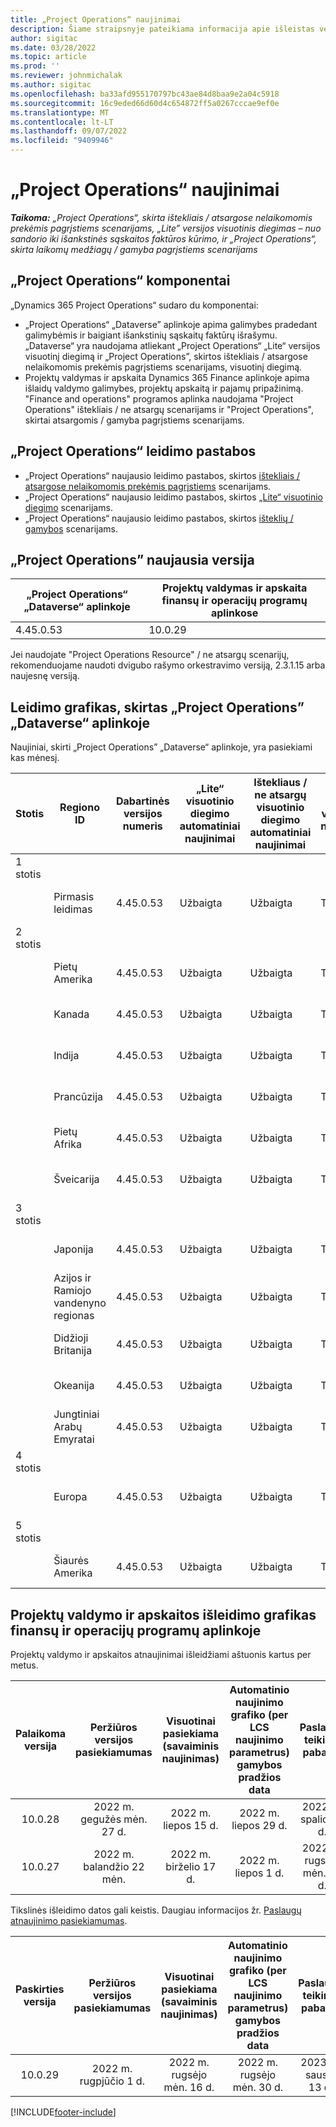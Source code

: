 ```yaml
---
title: „Project Operations“ naujinimai
description: Šiame straipsnyje pateikiama informacija apie išleistas versijas Dynamics 365 Project Operations.
author: sigitac
ms.date: 03/28/2022
ms.topic: article
ms.prod: ''
ms.reviewer: johnmichalak
ms.author: sigitac
ms.openlocfilehash: ba33afd955170797bc43ae84d8baa9e2a04c5918
ms.sourcegitcommit: 16c9eded66d60d4c654872ff5a0267cccae9ef0e
ms.translationtype: MT
ms.contentlocale: lt-LT
ms.lasthandoff: 09/07/2022
ms.locfileid: "9409946"
---
```

# <a name="project-operations-updates"></a>„Project Operations“ naujinimai

_**Taikoma:** „Project Operations“, skirta ištekliais / atsargose nelaikomomis prekėmis pagrįstiems scenarijams, „Lite” versijos visuotinis diegimas – nuo sandorio iki išankstinės sąskaitos faktūros kūrimo, ir „Project Operations“, skirta laikomų medžiagų / gamyba pagrįstiems scenarijams_



## <a name="project-operations-components"></a>„Project Operations“ komponentai

„Dynamics 365 Project Operations“ sudaro du komponentai:

- „Project Operations“ „Dataverse” aplinkoje apima galimybes pradedant galimybėmis ir baigiant išankstinių sąskaitų faktūrų išrašymu. „Dataverse“ yra naudojama atliekant „Project Operations“ „Lite“ versijos visuotinį diegimą ir „Project Operations”, skirtos ištekliais / atsargose nelaikomomis prekėmis pagrįstiems scenarijams, visuotinį diegimą.
- Projektų valdymas ir apskaita Dynamics 365 Finance aplinkoje apima išlaidų valdymo galimybes, projektų apskaitą ir pajamų pripažinimą. "Finance and operations" programos aplinka naudojama "Project Operations" ištekliais / ne atsargų scenarijams ir "Project Operations", skirtai atsargomis / gamyba pagrįstiems scenarijams.

## <a name="project-operations-release-notes"></a>„Project Operations“ leidimo pastabos
- „Project Operations“ naujausio leidimo pastabos, skirtos [ištekliais / atsargose nelaikomomis prekėmis pagrįstiems](whats-new-july-2022-resource-based.md) scenarijams.
- „Project Operations“ naujausio leidimo pastabos, skirtos [„Lite“ visuotinio diegimo](../pro/whats-new/whats-new-july-2022-lite.md) scenarijams.
- „Project Operations“ naujausio leidimo pastabos, skirtos [išteklių /  gamybos](../prod-pma/whats-new/whats-new-jul-2022-stocked.md) scenarijams.

## <a name="project-operations-latest-version"></a>„Project Operations” naujausia versija

| „Project Operations“ „Dataverse“ aplinkoje | Projektų valdymas ir apskaita finansų ir operacijų programų aplinkose | 
| --- | --- |
| 4.45.0.53 | 10.0.29 |

Jei naudojate "Project Operations Resource" / ne atsargų scenarijų, rekomenduojame naudoti dvigubo rašymo orkestravimo versiją, 2.3.1.15 arba naujesnę versiją.

## <a name="release-schedule-for-project-operations-on-dataverse-environment"></a>Leidimo grafikas, skirtas „Project Operations” „Dataverse“ aplinkoje

Naujiniai, skirti „Project Operations” „Dataverse“ aplinkoje, yra pasiekiami kas mėnesį. 

| Stotis | Regiono ID | Dabartinės versijos numeris | „Lite“ visuotinio diegimo automatiniai naujinimai | Ištekliaus / ne atsargų visuotinio diegimo automatiniai naujinimai | Kitas versijos numeris | Kita visuotinai pasiekiama versija |
|-----------|-----------------------|-----------------|--------------------|---------------------|---------------------|---------------------|
| 1 stotis |   &nbsp;              |    &nbsp;       | &nbsp;             |      &nbsp;         |      &nbsp;         |      &nbsp;         |
|   &nbsp;  | Pirmasis leidimas         |  4.45.0.53      | Užbaigta           | Užbaigta            | TBD                 | 2022 m. rugsėjo mėn. 09 d.      |
| 2 stotis |   &nbsp;              |    &nbsp;       | &nbsp;             |      &nbsp;         |      &nbsp;         |      &nbsp;         |
|   &nbsp;  | Pietų Amerika         |  4.45.0.53      | Užbaigta           | Užbaigta            | TBD                 | 2022 m. rugsėjo mėn. 09 d.       |
|   &nbsp;  | Kanada                |  4.45.0.53      | Užbaigta           | Užbaigta            | TBD                 | 2022 m. rugsėjo mėn. 09 d.       |
|   &nbsp;  | Indija                 |  4.45.0.53      | Užbaigta           | Užbaigta            | TBD                 | 2022 m. rugsėjo mėn. 09 d.       |
|   &nbsp;  | Prancūzija                |  4.45.0.53      | Užbaigta           | Užbaigta            | TBD                 | 2022 m. rugsėjo mėn. 09 d.       |
|   &nbsp;  | Pietų Afrika          |  4.45.0.53      | Užbaigta           | Užbaigta            | TBD                 | 2022 m. rugsėjo mėn. 09 d.       |
|   &nbsp;  | Šveicarija           |  4.45.0.53      | Užbaigta           | Užbaigta            | TBD                 | 2022 m. rugsėjo mėn. 09 d.       |
| 3 stotis |      &nbsp;           |     &nbsp;      |     &nbsp;         |      &nbsp;         |      &nbsp;         |      &nbsp;         |
|   &nbsp;  | Japonija                 |  4.45.0.53      | Užbaigta      | Užbaigta       | TBD                 | 2022 m. rugsėjo mėn. 09 d.       |
|   &nbsp;  | Azijos ir Ramiojo vandenyno regionas          |  4.45.0.53      | Užbaigta      | Užbaigta       | TBD                 | 2022 m. rugsėjo mėn. 09 d.       |
|   &nbsp;  | Didžioji Britanija         |  4.45.0.53      | Užbaigta      | Užbaigta       | TBD                 | 2022 m. rugsėjo mėn. 09 d.       |
|   &nbsp;  | Okeanija               |  4.45.0.53      | Užbaigta      | Užbaigta       | TBD                 | 2022 m. rugsėjo mėn. 09 d.       |
|   &nbsp;  | Jungtiniai Arabų Emyratai  |  4.45.0.53      | Užbaigta      | Užbaigta       | TBD                 | 2022 m. rugsėjo mėn. 09 d.       |
| 4 stotis |     &nbsp;            |     &nbsp;      |     &nbsp;         |      &nbsp;         |      &nbsp;         |      &nbsp;         |
|   &nbsp;  | Europa                |  4.45.0.53      | Užbaigta           | Užbaigta            | TBD           | 2022 m. rugsėjo mėn. 16 d.       |
| 5 stotis |     &nbsp;            |     &nbsp;      |     &nbsp;         |      &nbsp;         |      &nbsp;         |      &nbsp;         |
|   &nbsp;  | Šiaurės Amerika         |  4.45.0.53      | Užbaigta           | Užbaigta            | TBD           | 2022 m. rugsėjo mėn. 16 d.       |

## <a name="release-schedule-for-project-management-and-accounting-in-the-finance-and-operations-apps-environment"></a>Projektų valdymo ir apskaitos išleidimo grafikas finansų ir operacijų programų aplinkoje

Projektų valdymo ir apskaitos atnaujinimai išleidžiami aštuonis kartus per metus.

|Palaikoma versija| Peržiūros versijos pasiekiamumas | Visuotinai pasiekiama (savaiminis naujinimas) | Automatinio naujinimo grafiko (per LCS naujinimo parametrus) gamybos pradžios data |   Paslaugų teikimo pabaiga   |
|:---------------:|:---------------------------:|:---------------------------------:|:--------------------------------------------------------------------:|:------------------:|
|     10.0.28     |      2022 m. gegužės mėn. 27 d.           |        2022 m. liepos 15 d.              |                          2022 m. liepos 29 d.                               | 2022 m. spalio 21 d.   |
|     10.0.27     |      2022 m. balandžio 22 mėn.         |        2022 m. birželio 17 d.              |                          2022 m. liepos 1 d.                                | 2022 m. rugsėjo mėn. 16 d. |

Tikslinės išleidimo datos gali keistis. Daugiau informacijos žr. [Paslaugų atnaujinimo pasiekiamumas](/dynamics365/fin-ops-core/fin-ops/get-started/public-preview-releases?toc=%2fdynamics365%2ffinance%2ftoc.json).

|Paskirties versija | Peržiūros versijos pasiekiamumas | Visuotinai pasiekiama (savaiminis naujinimas) | Automatinio naujinimo grafiko (per LCS naujinimo parametrus) gamybos pradžios data |   Paslaugų teikimo pabaiga   |
|:---------------:|:---------------------------:|:---------------------------------:|:--------------------------------------------------------------------:|:------------------:|
|     10.0.29     |      2022 m. rugpjūčio 1 d.         |       2022 m. rugsėjo mėn. 16 d.          |                        2022 m. rugsėjo mėn. 30 d.                            | 2023 m. sausio 13 d.   |

[!INCLUDE[footer-include](../includes/footer-banner.md)]
